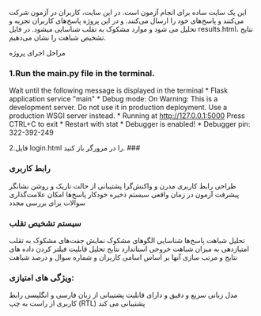 این یک سایت ساده برای انجام آزمون است.
در این سایت، کاربران در آزمون شرکت می‌کنند و پاسخ‌های خود را ارسال می‌کنند.
و در این پروژه  پاسخ‌های کاربران تجزیه و تحلیل می شود و موارد مشکوک به تقلب شناسایی میشود.
در فایل results.html، نتایج تشخیص شباهت را نشان می‌دهیم.

مراحل اجرای پروژه
### 1.Run the main.py file in the terminal.
Wait until the following message is displayed in the terminal
    * Flask application service "main"
    * Debug mode: On
    Warning: This is a development server. Do not use it in production deployment. Use a production WSGI server instead.
    * Running at http://127.0.0.1:5000
    Press CTRL+C to exit
    * Restart with stat
    * Debugger is enabled!
    * Debugger pin: 322-392-249
    
2.فایل login.html را در مرورگر باز کنید. ###

### رابط کاربری
طراحی رابط کاربری مدرن و واکنش‌گرا
پشتیبانی از حالت تاریک و روشن
نشانگر پیشرفت آزمون در زمان واقعی
سیستم ذخیره خودکار پاسخ‌ها
امکان علامت‌گذاری سوالات برای بررسی مجدد

### سیستم تشخیص تقلب
تحلیل شباهت پاسخ‌ها
شناسایی الگوهای مشکوک
نمایش جفت‌های مشکوک به تقلب
امتیازدهی به میزان شباهت
خروجی استاندارد نتایج تحلیل
قابلیت فیلتر کردن داده های نتایج و مرتب سازی آنها بر اساس اسامی کاربران و شماره سوال و درصد شباهت 

### ویژگی های امتیازی:
مدل زبانی سریع و دقیق و دارای قابلیت پشتیبانی از زبان فارسی و انگلیسی
رابط کاربری از راست به چپ (RTL) پشتیبانی می کند

